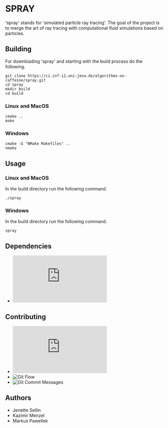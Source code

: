 # SPRAY
'spray' stands for 'simulated particle ray tracing'.
The goal of the project is to merge the art of ray tracing with computational fluid simulations based on particles.

## Building
For downloading 'spray' and starting with the build process do the following.

    git clone https://ci.inf-i2.uni-jena.de/algorithms-on-caffeine/spray.git
    cd spray
    mkdir build
    cd build

### Linux and MacOS

    cmake ..
    make

### Windows

    cmake -G "NMake Makefiles" ..
    nmake

## Usage
### Linux and MacOS
In the build directory run the following command.

    ./spray
    
### Windows
In the build directory run the following command.

    spray

## Dependencies
- ![Eigen 3.3](http://eigen.tuxfamily.org/index.php?title=Main_Page)

## Contributing
- ![Google C++ Style Guide](https://google.github.io/styleguide/cppguide.html)
- ![Git Flow](http://nvie.com/posts/a-successful-git-branching-model/)
- ![Git Commit Messages](https://chris.beams.io/posts/git-commit/)

## Authors
- Jenette Sellin
- Kazimir Menzel
- Markus Pawellek
